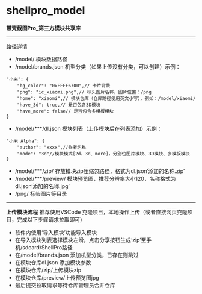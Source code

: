 # shellpro_model

**带壳截图Pro_第三方模块共享库**

---
路径详情
* /model/ 模块数据路径
* /model/brands.json 机型分类（如果上传没有分类，可以创建）示例：

```
"小米": {
    "bg_color": "0xFFFF6700",// 卡片背景
    "png": "ic_xiaomi.png",// 标头图片名称，图片位置：/png
    "home": "xiaomi",// 模块仓库（仓库路径使用英文小写），例如：/model/xiaomi/
    "have_3d": true,// 是否包含3D模块
    "have_more": false// 是否包含多模板模块
}
```

* /model/***/dl.json 模块列表（上传模块后在列表添加）示例：

```
"小米 Alpha": {
    "author": "xxxx",//作者名称
    "mode": "3d"//模块模式[2d、3d、more]，分别位图片模块、3D模块、多模板模块
}
```

* /model/***/zip/ 存放模块zip压缩包路径，格式为dl.json‘添加的名称.zip’
* /model/***/preview/ 模块预览图，推荐分辨率大小120，名称格式为dl.json‘添加的名称.jpg’
* /png/ 标头图片等目录
---
**上传模块流程**
推荐使用VSCode 克隆项目，本地操作上传（或者直接网页克隆项目，完成以下步骤请求拉取即可）
* 软件内使用‘导入模块’功能导入模块
* 在导入模块列表选择模块左滑，点击分享按钮生成‘zip’至手机/sdcard/ShellPro路径
* 在/model/brands.json 添加机型分类，已存在则跳过
* 在模块仓库dl.json 添加模块参数
* 在模块仓库/zip/上传模块zip
* 在模块仓库/preview/上传预览图jpg
* 最后提交拉取请求等待仓库管理员合并仓库

